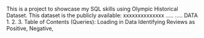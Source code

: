This is a project to showcase my SQL skills using Olympic Historical Dataset. This dataset is the publicly available: xxxxxxxxxxxxxx
.....
.....
DATA
1.
2.
3.
Table of Contents (Queries):
Loading in Data
Identifying Reviews as Positive, Negative, 
